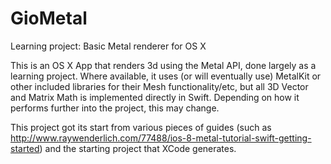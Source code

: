 # GioMetal
Learning project: Basic Metal renderer for OS X

This is an OS X App that renders 3d using the Metal API, done largely as a learning project. Where available, it uses (or will eventually use) MetalKit or other included libraries for their Mesh functionality/etc, but all 3D Vector and Matrix Math is implemented directly in Swift. Depending on how it performs further into the project, this may change.

This project got its start from various pieces of guides (such as http://www.raywenderlich.com/77488/ios-8-metal-tutorial-swift-getting-started) and the starting project that XCode generates.
